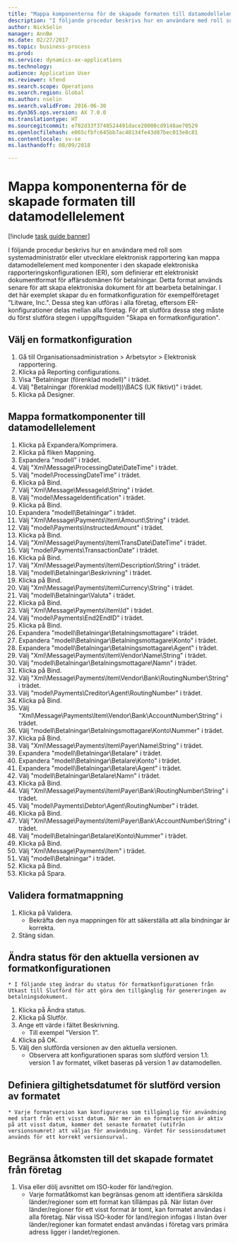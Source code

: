 ```yaml
--- 
title: "Mappa komponenterna för de skapade formaten till datamodellelement"
description: "I följande procedur beskrivs hur en användare med roll som systemadministratör eller utvecklare elektronisk rapportering kan mappa datamodellelement med komponenter i den skapade elektroniska rapporteringskonfigurationen (ER), som definierar ett elektroniskt dokumentformat för affärsdomänen för betalningar."
author: NickSelin
manager: AnnBe
ms.date: 02/27/2017
ms.topic: business-process
ms.prod: 
ms.service: dynamics-ax-applications
ms.technology: 
audience: Application User
ms.reviewer: kfend
ms.search.scope: Operations
ms.search.region: Global
ms.author: nselin
ms.search.validFrom: 2016-06-30
ms.dyn365.ops.version: AX 7.0.0
ms.translationtype: HT
ms.sourcegitcommit: e782d33f3748524491dace28008cd9148ae70529
ms.openlocfilehash: e065cfbfc645bb7ac48134fe43d87bec013e8c81
ms.contentlocale: sv-se
ms.lasthandoff: 08/09/2018

---
```

# <a name="map-the-components-of-formats-to-data-model-elements"></a>Mappa komponenterna för de skapade formaten till datamodellelement

[!include [task guide banner](../../includes/task-guide-banner.md)]

I följande procedur beskrivs hur en användare med roll som systemadministratör eller utvecklare elektronisk rapportering kan mappa datamodellelement med komponenter i den skapade elektroniska rapporteringskonfigurationen (ER), som definierar ett elektroniskt dokumentformat för affärsdomänen för betalningar. Detta format används senare för att skapa elektroniska dokument för att bearbeta betalningar. I det här exemplet skapar du en formatkonfiguration för exempelföretaget "Litware, Inc.". Dessa steg kan utföras i alla företag, eftersom ER-konfigurationer delas mellan alla företag. För att slutföra dessa steg måste du först slutföra stegen i uppgiftsguiden "Skapa en formatkonfiguration".


## <a name="select-a-format-configuration"></a>Välj en formatkonfiguration
1. Gå till Organisationsadministration > Arbetsytor > Elektronisk rapportering.
2. Klicka på Reporting configurations.
3. Visa "Betalningar (förenklad modell)" i trädet.
4. Välj "Betalningar (förenklad modell))\BACS (UK fiktivt)" i trädet.
5. Klicka på Designer.

## <a name="map-format-components-to-data-model-elements"></a>Mappa formatkomponenter till datamodellelement
1. Klicka på Expandera/Komprimera.
2. Klicka på fliken Mappning.
3. Expandera "modell" i trädet.
4. Välj "Xml\Message\ProcessingDate\DateTime" i trädet.
5. Välj "model\ProcessingDateTime" i trädet.
6. Klicka på Bind.
7. Välj "Xml\Message\MessageId\String" i trädet.
8. Välj "model\MessageIdentification" i trädet.
9. Klicka på Bind.
10. Expandera "modell\Betalningar" i trädet.
11. Välj "Xml\Message\Payments\Item\Amount\String" i trädet.
12. Välj "model\Payments\InstructedAmount" i trädet.
13. Klicka på Bind.
14. Välj "Xml\Message\Payments\Item\TransDate\DateTime" i trädet.
15. Välj "model\Payments\TransactionDate" i trädet.
16. Klicka på Bind.
17. Välj "Xml\Message\Payments\Item\Description\String" i trädet.
18. Välj "modell\Betalningar\Beskrivning" i trädet.
19. Klicka på Bind.
20. Välj "Xml\Message\Payments\Item\Currency\String" i trädet.
21. Välj "modell\Betalningar\Valuta" i trädet.
22. Klicka på Bind.
23. Välj "Xml\Message\Payments\Item\Id" i trädet.
24. Välj "model\Payments\End2EndID" i trädet.
25. Klicka på Bind.
26. Expandera "modell\Betalningar\Betalningsmottagare" i trädet.
27. Expandera "modell\Betalningar\Betalningsmottagare\Konto" i trädet.
28. Expandera "modell\Betalningar\Betalningsmottagare\Agent" i trädet.
29. Välj "Xml\Message\Payments\Item\Vendor\Name\String" i trädet.
30. Välj "modell\Betalningar\Betalningsmottagare\Namn" i trädet.
31. Klicka på Bind.
32. Välj "Xml\Message\Payments\Item\Vendor\Bank\RoutingNumber\String" i trädet.
33. Välj "model\Payments\Creditor\Agent\RoutingNumber" i trädet.
34. Klicka på Bind.
35. Välj "Xml\Message\Payments\Item\Vendor\Bank\AccountNumber\String" i trädet.
36. Välj "modell\Betalningar\Betalningsmottagare\Konto\Nummer" i trädet.
37. Klicka på Bind.
38. Välj "Xml\Message\Payments\Item\Payer\Name\String" i trädet.
39. Expandera "modell\Betalningar\Betalare" i trädet.
40. Expandera "modell\Betalningar\Betalare\Konto" i trädet.
41. Expandera "modell\Betalningar\Betalare\Agent" i trädet.
42. Välj "modell\Betalningar\Betalare\Namn" i trädet.
43. Klicka på Bind.
44. Välj "Xml\Message\Payments\Item\Payer\Bank\RoutingNumber\String" i trädet.
45. Välj "model\Payments\Debtor\Agent\RoutingNumber" i trädet.
46. Klicka på Bind.
47. Välj "Xml\Message\Payments\Item\Payer\Bank\AccountNumber\String" i trädet.
48. Välj "modell\Betalningar\Betalare\Konto\Nummer" i trädet.
49. Klicka på Bind.
50. Välj "Xml\Message\Payments\Item" i trädet.
51. Välj "modell\Betalningar" i trädet.
52. Klicka på Bind.
53. Klicka på Spara.

## <a name="validate-format-mapping"></a>Validera formatmappning
1. Klicka på Validera.
    * Bekräfta den nya mappningen för att säkerställa att alla bindningar är korrekta.  
2. Stäng sidan.

## <a name="change-status-of-the-current-version-of-format-configuration"></a>Ändra status för den aktuella versionen av formatkonfigurationen
    * I följande steg ändrar du status för formatkonfigurationen från Utkast till Slutförd för att göra den tillgänglig för genereringen av betalningsdokument.  
1. Klicka på Ändra status.
2. Klicka på Slutför.
3. Ange ett värde i fältet Beskrivning.
    * Till exempel "Version 1".  
4. Klicka på OK.
5. Välj den slutförda versionen av den aktuella versionen.
    * Observera att konfigurationen sparas som slutförd version 1.1: version 1 av formatet, vilket baseras på version 1 av datamodellen.  

## <a name="define-effective-date-for-completed-version-of-format"></a>Definiera giltighetsdatumet för slutförd version av formatet
    * Varje formatversion kan konfigureras som tillgänglig för användning med start från ett visst datum. När mer än en formatversion är aktiv på att visst datum, kommer det senaste formatet (utifrån versionsnumret) att väljas för användning. Värdet för sessionsdatumet används för ett korrekt versionsurval.  

## <a name="restrict-access-to-created-format-from-companies"></a>Begränsa åtkomsten till det skapade formatet från företag
1. Visa eller dölj avsnittet om ISO-koder för land/region.
    * Varje formatåtkomst kan begränsas genom att identifiera särskilda länder/regioner som ett format kan tillämpas på. När listan över länder/regioner för ett visst format är tomt, kan formatet användas i alla företag. När vissa ISO-koder för land/region infogas i listan över länder/regioner kan formatet endast användas i företag vars primära adress ligger i landet/regionen.  


